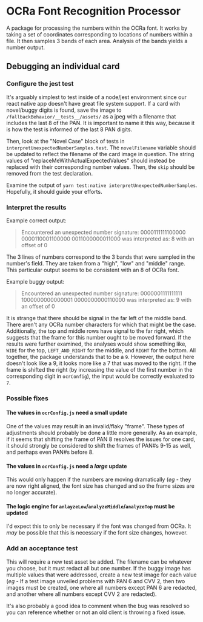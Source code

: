 # OCRa Font Recognition Processor

A package for processing the numbers within the OCRa font. It works by taking a set of coordinates corresponding to locations of numbers within a file. It then samples 3 bands of each area. Analysis of the bands yields a number output.

## Debugging an individual card

### Configure the jest test

It's arguably simplest to test inside of a node/jest environment since our react native app doesn't have great file system support. If a card with novel/buggy digits is found, save the image to `/fallbackBehavior/__tests__/assets/` as a jpeg with a filename that includes the last 8 of the PAN. It is important to name it this way, because it is how the test is informed of the last 8 PAN digits.

Then, look at the "Novel Case" block of tests in `interpretUnexpectedNumberSamples.test`. The `novelFilename` variable should be updated to reflect the filename of the card image in question. The string values of "replaceMeWithActualExpectedValues" should instead be replaced with their corresponding number values. Then, the `skip` should be removed from the test declaration.

Examine the output of `yarn test:native interpretUnexpectedNumberSamples`. Hopefully, it should guide your efforts.

### Interpret the results

Example correct output:

> Encountered an unexpected number signature:
> 0000111111100000
> 0000110001100000
> 0011000000011000
> was interpreted as: 8 with an offset of 0

The 3 lines of numbers correspond to the 3 bands that were sampled in the number's field. They are taken from a "high", "low" and "middle" range. This particular output seems to be consistent with an 8 of OCRa font.

Example buggy output:

> Encountered an unexpected number signature:
> 0000001111111111
> 1000000000000001
> 0000000000110000
> was interpreted as: 9 with an offset of 0

It is strange that there should be signal in the far left of the middle band. There aren't any OCRa number characters for which that might be the case. Additionally, the top and middle rows have signal to the far right, which suggests that the frame for this number ought to be moved forward. If the results were further examined, the analyses would show something like, `WIDE` for the top, `LEFT_AND_RIGHT` for the middle, and `RIGHT` for the bottom. All together, the package understands that to be a `9`. However, the output here doesn't look like a 9, it looks more like a 7 that was moved to the right. If the frame is shifted the right (by increasing the value of the first number in the corresponding digit in `ocrConfig`), the input would be correctly evaluated to `7`.

### Possible fixes

#### The values in `ocrConfig.js` need a small update

One of the values may result in an invalid/flaky "frame". These types of adjustments should probably be done a little more generally. As an example, if it seems that shifting the frame of PAN 8 resolves the issues for one card, it should strongly be considered to shift the frames of PAN#s 9-15 as well, and perhaps even PAN#s before 8.

#### The values in `ocrConfig.js` need a _large_ update

This would only happen if the numbers are moving dramatically (_eg_ - they are now right aligned, the font size has changed and so the frame sizes are no longer accurate).

#### The logic engine for `anlayzeLow`/`analyzeMiddle`/`analyzeTop` must be updated

I'd expect this to only be necessary if the font was changed from OCRa. It _may_ be possible that this is necessary if the font size changes, however.

### Add an acceptance test

This will require a new test asset be added. The filename can be whatever you choose, but it must redact all but one number. If the buggy image has multiple values that were addressed, create a new test image for each value (_eg_ - If a test image unveiled problems with PAN 6 and CVV 2, then two images must be created, one where all numbers except PAN 6 are redacted, and another where all numbers except CVV 2 are redacted).

It's also probably a good idea to comment when the bug was resolved so you can reference whether or not an old client is throwing a fixed issue.
